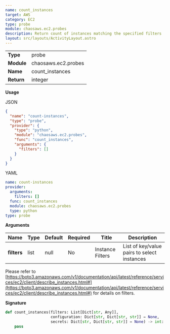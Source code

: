 ```yaml
---
name: count_instances
target: AWS
category: EC2
type: probe
module: chaosaws.ec2.probes
description: Return count of instances matching the specified filters
layout: src/layouts/ActivityLayout.astro
---
```


|            |                     |
| ---------- | ------------------- |
| **Type**   | probe               |
| **Module** | chaosaws.ec2.probes |
| **Name**   | count_instances     |
| **Return** | integer             |

**Usage**

JSON

```json
{
  "name": "count-instances",
  "type": "probe",
  "provider": {
    "type": "python",
    "module": "chaosaws.ec2.probes",
    "func": "count_instances",
    "arguments": {
      "filters": []
    }
  }
}
```

YAML

```yaml
name: count-instances
provider:
  arguments:
    filters: []
  func: count_instances
  module: chaosaws.ec2.probes
  type: python
type: probe
```

**Arguments**

| Name        | Type | Default | Required | Title            | Description                                 |
| ----------- | ---- | ------- | -------- | ---------------- | ------------------------------------------- |
| **filters** | list | null    | No       | Instance Filters | List of key/value pairs to select instances |

Please refer to [https://boto3.amazonaws.com/v1/documentation/api/latest/reference/services/ec2/client/describe_instances.html#](https://boto3.amazonaws.com/v1/documentation/api/latest/reference/services/ec2/client/describe_instances.html#) for details on filters.

**Signature**

```python
def count_instances(filters: List[Dict[str, Any]],
                    configuration: Dict[str, Dict[str, str]] = None,
                    secrets: Dict[str, Dict[str, str]] = None) -> int:
    pass

```
